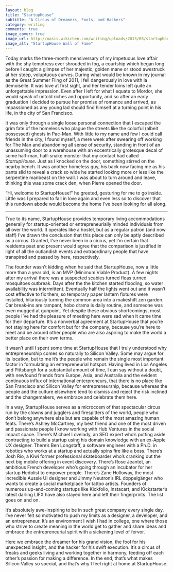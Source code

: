 ```yaml
---
layout: blog
title: "StartupHouse"
subtitle: "A Circus of Dreamers, Fools, and Hackers"
category: writing
comments: true
image_cover: true
image_url: http://oasis.wikichen.com/writing/uploads/2013/08/startuphouse.jpg
image_alt: "StartupHouse Wall of Fame"
---
```


Today marks the three-month mensiversary of my impetuous love affair with the shy temptress ever shrouded in fog, a courtship which began long before I caught a glimpse of her majestic, golden mane or stood awestruck at her steep, voluptuous curves. During what would be known in my journal as the Great Summer Fling of 2011, I fell dangerously in love with la demoiselle. It was love at first sight, and her tender loins left quite an unforgettable impression. Even after I left for what I equate to Mordor, she would speak of untold riches and opportunity, and so after an early graduation I decided to pursue her promise of romance and arrived, as impassioned as any young lad should find himself at a turning point in his life, in the city of San Francisco.

It was only through a single loose personal connection that I escaped the grim fate of the homeless who plague the streets like the colorful (albeit possessed) ghosts in Pac-Man. With little to my name and few I could call friends in the city, I found myself, a mere week after swearing off working for The Man and abandoning all sense of security, standing in front of an unassuming door to a warehouse with an eccentrically grotesque decal of some half-man, half-snake monster that my contact had called *StartupHouse*. Just as I knocked on the door, something stirred on the nearby bench. It was another homeless guy, his back now facing me as his pants slid to reveal a crack so wide he started looking more or less like the serpentine manbeast on the wall. I was about to turn around and leave, thinking this was some crack den, when Pierre opened the door.

“Hi, welcome to StartupHouse!” he greeted, gesturing for me to go inside. Little was I prepared to fall in love again and even less so to discover that this rundown abode would become the home I’ve been looking for all along.

- - -

True to its name, StartupHouse provides temporary living accommodations generally for startup-oriented or entrepreneurially minded individuals from all over the world. It operates like a hostel, but as a regular patron (and now staff) I’ve drawn the conclusion that this place can only be aptly described as a circus. Granted, I’ve never been in a circus, yet I’m certain that residents past and present would agree that the comparison is justified in light of all the outlandish events and extraordinary people that have transpired and passed by here, respectively.

The founder wasn’t kidding when he said that StartupHouse, now a little more than a year old, is an MVP (Minimum Viable Product). A few nights after my arrival there was a suspected scabies turned fleas turned mosquitoes outbreak. Days after the the kitchen started flooding, so water availability was intermittent. Eventually half the lights went out and it wasn’t cost effective to fix them, so temporary paper lantern fixtures were installed, hilariously turning the common area into a makeshift zen garden. Car break-ins are rampant, hobo drama is daily routine, and someone was even mugged at gunpoint. Yet despite these obvious shortcomings, most people I’ve had the pleasure of meeting here were sad when it came time for their departure. It’s a nonverbal agreement at StartupHouse that you’re not staying here for comfort but for the company, because you’re here to meet and be around other people who are also aspiring to make the world a better place on their own terms.

It wasn’t until I spent some time at StartupHouse that I truly understood why entrepreneurship comes so naturally to Silicon Valley. Some may argue for its location, but to me it’s the people who remain the single most important factor in formulating an entrepreneurial hotspot. Having lived in Los Angeles and Pittsburgh for a substantial amount of time, I can say without a doubt, with newfound friends from Europe, Asia, and Australia and the evident continuous influx of international enterpreneurs, that there is no place like San Francisco and Silicon Valley for entrepreneurship, because whereas the people and the culture elsewhere tend to dismiss and reject the risk inclined and the changemakers, we embrace and celebrate them here.

In a way, StartupHouse serves as a microcosm of that spectacular circus run by the clowns and jugglers and firespitters of the world, people who don’t belong anywhere else but are capable of the most amazing human feats. There’s Ashley McCartney, my best friend and one of the most driven and passionate people I know working with Hub Ventures in the social impact space. There’s Michael Lovelady, an SEO expert who’s putting aside contracting to build a startup using his domain knowledge with an ex-Apple UX designer. There’s Ben Longstaff, a software engineer with a Ph.D. in robotics who works at a startup and actually spins fire like a boss. There’s Josh Rio, a Kiwi former professional skateboarder who’s cranking out the next big mobile offering in event discovery. There’s Rose Jeantet, an ambitious French developer who’s going through an incubator for her startup Hedolist to empower people. There’s Zane Holloway, the most incredible Aussie UI designer and Jimmy Neutron’s IRL doppelgänger who wants to create a social marketplace for tattoo artists. Founders of numerous up-and-coming startups like Kickfolio, Instacart, and Kickstarter’s latest darling LIFX have also stayed here and left their fingerprints. The list goes on and on.

It’s absolutely awe-inspiring to be in such great company every single day. I’ve never felt so motivated to push my limits as a designer, a developer, and an entrepreneur. It’s an environment I wish I had in college, one where those who strive to create meaning in the world get to gather and share ideas and embrace the entrepreneurial spirit with a sickening level of fervor.

Here we embrace the dreamer for his grand vision, the fool for his unexpected insight, and the hacker for his swift execution. It’s a circus of freaks and geeks living and working together in harmony, feeding off each other’s passion for making a difference. In the end, that’s what makes Silicon Valley so special, and that’s why I feel right at home at StartupHouse.
